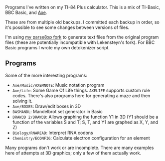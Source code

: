 Programs I've written on my TI-84 Plus calculator. This is a mix of TI-Basic, BBC Basic, and [Axe](http://www.ticalc.org/archives/files/fileinfo/456/45659.html).

These are from multiple old backups. I committed each backup in order, so it's possible to see some changes between versions of files.

I'm using [my parse8xp fork](https://github.com/vanjac/parse8xp) to generate text files from the original program files (these are potentially incompatible with Lekensteyn's fork). For BBC Basic programs I wrote my own detokenizer script.

## Programs

Some of the more interesting programs:

- `Axe/Music/AXEMNOTE`: Music notation program
- `Axe/Life`: Some Game Of Life things. `AXELIFE` supports custom rule codes. There's also programs here for generating a maze and then solving it.
- `Axe/BOXES`: Draw/edit boxes in 3D
- `BASMANDL`: Mandelbrot set generator in Basic
- `DRAW3D 2/DRAW3D`: Allows graphing the function Y1 in 3D (Y1 should be a function of the variables S and T; S, T, and Y1 are graphed as X, Y, and Z)
- `Biology/RNAREAD`: Interpret RNA codons
- `Chemistry/ECONFIG`: Calculate electron configuration for an element

Many programs don't work or are incomplete. There are many examples here of attempts at 3D graphics; only a few of them actually work.
